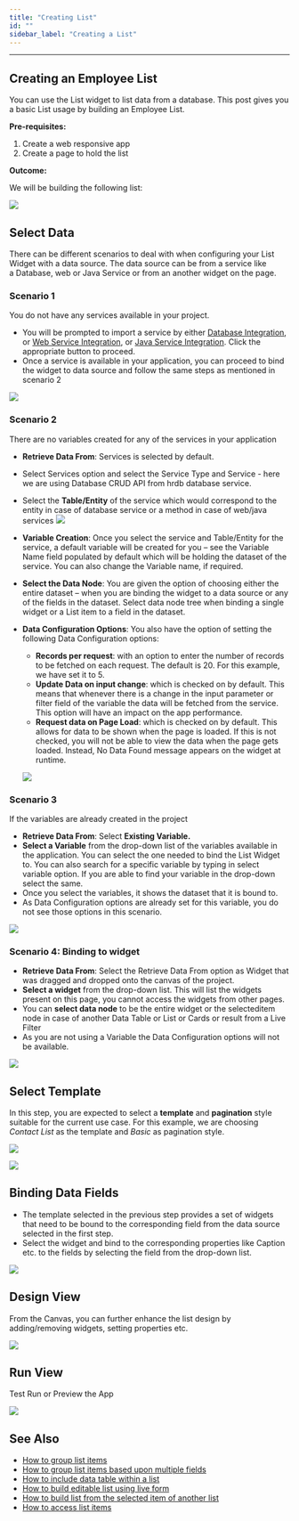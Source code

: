 ```yaml
---
title: "Creating List"
id: ""
sidebar_label: "Creating a List"
---
```

---

## Creating an Employee List

You can use the List widget to list data from a database. This post gives you a basic List usage by building an Employee List.

**Pre-requisites:**

1. Create a web responsive app
2. Create a page to hold the list

**Outcome:**

We will be building the following list:

[![](/learn/assets/list_basic_run.png)](/learn/assets/list_basic_run.png)

## Select Data

There can be different scenarios to deal with when configuring your List Widget with a data source. The data source can be from a service like a Database, web or Java Service or from an another widget on the page.

### Scenario 1
You do not have any services available in your project.
    
- You will be prompted to import a service by either [Database Integration](/learn/app-development/services/database-services/working-with-databases/), or [Web Service Integration](/learn/app-development/services/web-services/web-services/), or [Java Service Integration](/learn/app-development/services/java-services/java-service/). Click the appropriate button to proceed.
- Once a service is available in your application, you can proceed to bind the widget to data source and follow the same steps as mentioned in scenario 2

[![](/learn/assets/list_basic_data1.png)](/learn/assets/list_basic_data1.png)

### Scenario 2
There are no variables created for any of the services in your application
    
- **Retrieve Data From**: Services is selected by default.
- Select Services option and select the Service Type and Service - here we are using Database CRUD API from hrdb database service.
- Select the **Table/Entity** of the service which would correspond to the entity in case of database service or a method in case of web/java services [![](/learn/assets/list_basic_data2_1.png)](/learn/assets/list_basic_data2_1.png)
- **Variable Creation**: Once you select the service and Table/Entity for the service, a default variable will be created for you – see the Variable Name field populated by default which will be holding the dataset of the service. You can also change the Variable name, if required.
- **Select the Data Node**: You are given the option of choosing either the entire dataset – when you are binding the widget to a data source or any of the fields in the dataset. Select data node tree when binding a single widget or a List item to a field in the dataset.
- **Data Configuration Options**: You also have the option of setting the following Data Configuration options:
    - **Records per request**: with an option to enter the number of records to be fetched on each request. The default is 20. For this example, we have set it to 5.
    - **Update Data on input change**: which is checked on by default. This means that whenever there is a change in the input parameter or filter field of the variable the data will be fetched from the service. This option will have an impact on the app performance.
    - **Request data on Page Load**: which is checked on by default. This allows for data to be shown when the page is loaded. If this is not checked, you will not be able to view the data when the page gets loaded. Instead, No Data Found message appears on the widget at runtime.
    
    [![](/learn/assets/list_basic_data2_2.png)](/learn/assets/list_basic_data2_2.png)

### Scenario 3
If the variables are already created in the project
    
- **Retrieve Data From**: Select **Existing Variable.**
- **Select a Variable** from the drop-down list of the variables available in the application. You can select the one needed to bind the List Widget to. You can also search for a specific variable by typing in select variable option. If you are able to find your variable in the drop-down select the same.
- Once you select the variables, it shows the dataset that it is bound to.
- As Data Configuration options are already set for this variable, you do not see those options in this scenario.
    
[![](/learn/assets/list_basic_data3_2.png)](/learn/assets/list_basic_data3_2.png)

### Scenario 4: Binding to widget
    
- **Retrieve Data From**: Select the Retrieve Data From option as Widget that was dragged and dropped onto the canvas of the project.
- **Select a widget** from the drop-down list. This will list the widgets present on this page, you cannot access the widgets from other pages.
- You can **select data node** to be the entire widget or the selecteditem node in case of another Data Table or List or Cards or result from a Live Filter
- As you are not using a Variable the Data Configuration options will not be available.

[![](/learn/assets/list_basic_data4_1.png)](/learn/assets/list_basic_data4_1.png)

## Select Template

In this step, you are expected to select a **template** and **pagination** style suitable for the current use case. For this example, we are choosing _Contact List_ as the template and _Basic_ as pagination style.

[![](/learn/assets/ll_template.png)](/learn/assets/ll_template.png)

[![](/learn/assets/ll_pagin.png)](/learn/assets/ll_pagin.png)

## Binding Data Fields

- The template selected in the previous step provides a set of widgets that need to be bound to the corresponding field from the data source selected in the first step.
- Select the widget and bind to the corresponding properties like Caption etc. to the fields by selecting the field from the drop-down list.

[![](/learn/assets/ll_fields.png)](/learn/assets/ll_fields.png)

## Design View

From the Canvas, you can further enhance the list design by adding/removing widgets, setting properties etc.

[![](/learn/assets/list_basic_design.png)](/learn/assets/list_basic_design.png)

## Run View

Test Run or Preview the App

[![](/learn/assets/list_basic_run.png)](/learn/assets/list_basic_run.png)

## See Also

- [How to group list items](/learn/how-tos/list-grouped/)
- [How to group list items based upon multiple fields](/learn/how-tos/list-multi-grouped/)
- [How to include data table within a list](/learn/how-tos/list-data-table/)
- [How to build editable list using live form](/learn/how-tos/building-editable-list/)
- [How to build list from the selected item of another list](/learn/how-tos/building-cascading-lists/)
- [How to access list items](/learn/how-tos/list-item-access/)
